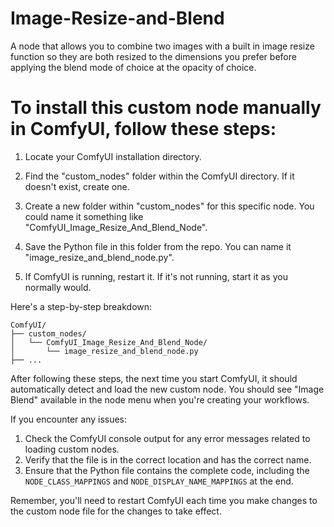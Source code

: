 # Image-Resize-and-Blend
A node that allows you to combine two images with a built in image resize function so they are both resized to the dimensions you prefer before applying the blend mode of choice at the opacity of choice.

# To install this custom node manually in ComfyUI, follow these steps:

1. Locate your ComfyUI installation directory.

2. Find the "custom_nodes" folder within the ComfyUI directory. If it doesn't exist, create one.

3. Create a new folder within "custom_nodes" for this specific node. You could name it something like "ComfyUI_Image_Resize_And_Blend_Node".

4. Save the Python file in this folder from the repo. You can name it "image_resize_and_blend_node.py".

5. If ComfyUI is running, restart it. If it's not running, start it as you normally would.

Here's a step-by-step breakdown:

```
ComfyUI/
├── custom_nodes/
│   └── ComfyUI_Image_Resize_And_Blend_Node/
│       └── image_resize_and_blend_node.py
├── ...
```

After following these steps, the next time you start ComfyUI, it should automatically detect and load the new custom node. You should see "Image Blend" available in the node menu when you're creating your workflows.

If you encounter any issues:

1. Check the ComfyUI console output for any error messages related to loading custom nodes.
2. Verify that the file is in the correct location and has the correct name.
3. Ensure that the Python file contains the complete code, including the `NODE_CLASS_MAPPINGS` and `NODE_DISPLAY_NAME_MAPPINGS` at the end.

Remember, you'll need to restart ComfyUI each time you make changes to the custom node file for the changes to take effect.
